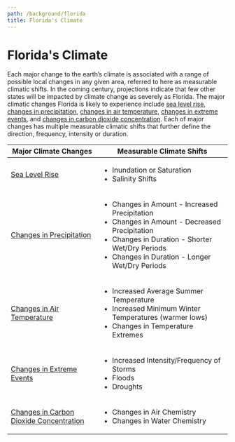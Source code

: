 ```yaml
---
path: /background/florida
title: Florida's Climate
---
```


# Florida's Climate

Each major change to the earth’s climate is associated with a range of possible local changes in any given area, referred to here as measurable climatic shifts. In the coming century, projections indicate that few other states will be impacted by climate change as severely as Florida. The major climatic changes Florida is likely to experience include [sea level rise](/background/fl-slr), [changes in precipitation](/background/fl-precipitation), [changes in air temperature](/background/fl-temperature), [changes in extreme events](/background/fl-extreme-events), and [changes in carbon dioxide concentration](/background/fl-co2). Each of major changes has multiple measurable climatic shifts that further define the direction, frequency, intensity or duration.

<table>
<thead>
<tr>
<th>Major Climate Changes</th>
<th>Measurable Climate Shifts</th>
</tr>
</thead>

<tbody>
<tr>
<td><a href="/background/fl-slr">Sea Level Rise</a></td>
<td>
<ul>
<li>Inundation or Saturation</li>
<li>Salinity Shifts</li>
</ul>

</td>
</tr>

<tr>
<td><a href="/background/fl-precipitation">Changes in Precipitation</a></td>
<td>
<ul>
<li>Changes in Amount - Increased Precipitation</li>
<li>Changes in Amount - Decreased Precipitation</li>
<li>Changes in Duration - Shorter Wet/Dry Periods</li>
<li>Changes in Duration - Longer Wet/Dry Periods</li>
</ul>
</td>
</tr>

<tr>
<td><a href="/background/fl-temperature">Changes in Air Temperature</a></td>
<td>
<ul>
<li>Increased Average Summer Temperature</li>
<li>Increased Minimum Winter Temperatures (warmer lows)</li>
<li>Changes in Temperature Extremes</li>
</ul>
</td>
</tr>

<tr>
<td><a href="/background/fl-extreme-events">Changes in Extreme Events</a></td>
<td>
<ul>
<li>Increased Intensity/Frequency of Storms</li>
<li>Floods</li>
<li>Droughts</li>
</ul>
</td>
</tr>

<tr>
<td><a href="/background/fl-co2">Changes in Carbon Dioxide Concentration</a></td>
<td>
<ul>
<li>Changes in Air Chemistry</li>
<li>Changes in Water Chemistry</li>
</ul>
</td>
</tr>

</tbody>
</table>
